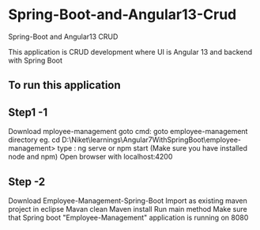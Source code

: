 # Spring-Boot-and-Angular13-Crud
Spring-Boot and Angular13 CRUD

This application is CRUD development where 
UI is Angular 13
and backend with Spring Boot

To run this application 
 ----------------------
 Step1 -1
 -----------
Download mployee-management
goto cmd:
goto employee-management directory
eg.
cd D:\Niket\learnings\Angular7WithSpringBoot\employee-management>
type :  ng serve or npm start
(Make sure you have installed node and npm)
Open browser with localhost:4200

Step -2
-------------
Download Employee-Management-Spring-Boot
Import as existing maven project in eclipse
Mavan clean 
Maven install
Run main method
Make sure that Spring boot "Employee-Management" application is running on 8080

